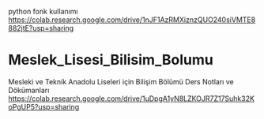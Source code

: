python fonk kullanımı 
https://colab.research.google.com/drive/1nJF1AzRMXiznzQUO240siVMTE8882jtE?usp=sharing

# Meslek_Lisesi_Bilisim_Bolumu
Mesleki ve Teknik Anadolu Liseleri için Bilişim Bölümü Ders Notları ve Dökümanları
https://colab.research.google.com/drive/1uDpgA1yN8LZKOJR7Z17Suhk32KoPgUP5?usp=sharing

